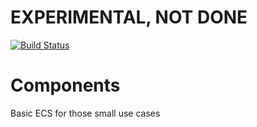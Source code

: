 # EXPERIMENTAL, NOT DONE
[![Build Status](https://dev.azure.com/beffyman/Beffyman.Github/_apis/build/status/Beffyman.Components?branchName=master)](https://dev.azure.com/beffyman/Beffyman.Github/_build/latest?definitionId=9&branchName=master)
# Components
Basic ECS for those small use cases
